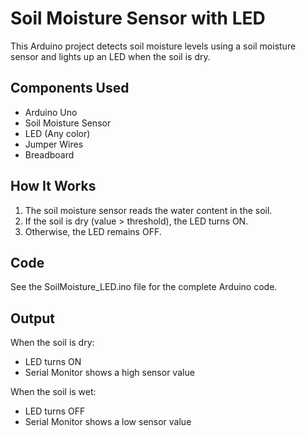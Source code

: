 

# Soil Moisture Sensor with LED

This Arduino project detects soil moisture levels using a soil moisture sensor and lights up an LED when the soil is dry.

## Components Used
- Arduino Uno
- Soil Moisture Sensor
- LED (Any color)
- Jumper Wires
- Breadboard

## How It Works
1. The soil moisture sensor reads the water content in the soil.
2. If the soil is dry (value > threshold), the LED turns ON.
3. Otherwise, the LED remains OFF.

## Code
See the SoilMoisture_LED.ino file for the complete Arduino code.

## Output
When the soil is dry:
- LED turns ON
- Serial Monitor shows a high sensor value

When the soil is wet:
- LED turns OFF
- Serial Monitor shows a low sensor value
